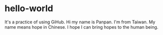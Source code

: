# hello-world
It's a practice of using GiHub.
Hi my name is Panpan. I'm from Taiwan. 
My name means hope in Chinese.
I hope I can bring hopes to the human being.
